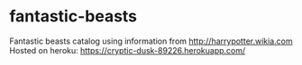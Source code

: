 # fantastic-beasts
Fantastic beasts catalog using information from http://harrypotter.wikia.com
Hosted on heroku:
https://cryptic-dusk-89226.herokuapp.com/
